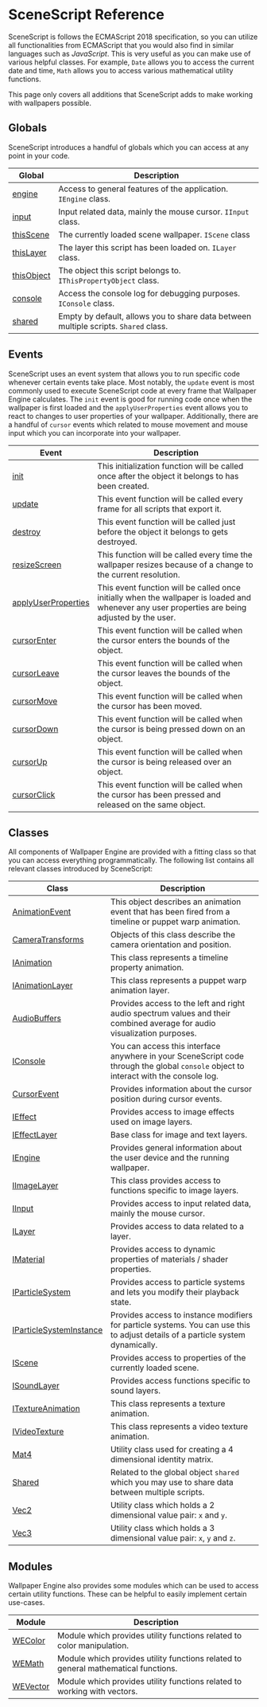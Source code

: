 # SceneScript Reference

SceneScript is follows the ECMAScript 2018 specification, so you can utilize all functionalities from ECMAScript that you would also find in similar languages such as *JavaScript*. This is very useful as you can make use of various helpful classes. For example, `Date` allows you to access the current date and time, `Math` allows you to access various mathematical utility functions.

This page only covers all additions that SceneScript adds to make working with wallpapers possible.

## Globals

SceneScript introduces a handful of globals which you can access at any point in your code.

| Global        | Description   |
|---------------|---------------|
| [engine](/en/scene/scenescript/reference/class/IEngine.html) | Access to general features of the application. `IEngine` class. |
| [input](/en/scene/scenescript/reference/class/IInput.html) | Input related data, mainly the mouse cursor. `IInput` class.|
| [thisScene](/en/scene/scenescript/reference/class/IScene.html) | The currently loaded scene wallpaper. `IScene` class |
| [thisLayer](/en/scene/scenescript/reference/class/ILayer.html) | The layer this script has been loaded on. `ILayer` class. |
| [thisObject](/en/scene/scenescript/reference/class/IThisPropertyObject.html) | The object this script belongs to. `IThisPropertyObject` class. |
| [console](/en/scene/scenescript/reference/class/IConsole.html) | Access the console log for debugging purposes. `IConsole` class. |
| [shared](/en/scene/scenescript/reference/class/Shared.html) | Empty by default, allows you to share data between multiple scripts. `Shared` class. |

## Events

SceneScript uses an event system that allows you to run specific code whenever certain events take place. Most notably, the `update` event is most commonly used to execute SceneScript code at every frame that Wallpaper Engine calculates. The `init` event is good for running code once when the wallpaper is first loaded and the `applyUserProperties` event allows you to react to changes to user properties of your wallpaper. Additionally, there are a handful of `cursor` events which related to mouse movement and mouse input which you can incorporate into your wallpaper.

| Event                | Description   |
|----------------------|---------------|
| [init](/en/scene/scenescript/reference/event/init.html) | This initialization function will be called once after the object it belongs to has been created. |
| [update](/en/scene/scenescript/reference/event/update.html) | This event function will be called every frame for all scripts that export it. |
| [destroy](/en/scene/scenescript/reference/event/destroy.html) | This event function will be called just before the object it belongs to gets destroyed. |
| [resizeScreen](/en/scene/scenescript/reference/event/resizeScreen.html) | This function will be called every time the wallpaper resizes because of a change to the current resolution. |
| [applyUserProperties](/en/scene/scenescript/reference/event/applyUserProperties.html) | This event function will be called once initially when the wallpaper is loaded and whenever any user properties are being adjusted by the user. |
| [cursorEnter](/en/scene/scenescript/reference/event/cursor.html) | This event function will be called when the cursor enters the bounds of the object. |
| [cursorLeave](/en/scene/scenescript/reference/event/cursor.html) | This event function will be called when the cursor leaves the bounds of the object. |
| [cursorMove](/en/scene/scenescript/reference/event/cursor.html) | This event function will be called when the cursor has been moved. |
| [cursorDown](/en/scene/scenescript/reference/event/cursor.html) | This event function will be called when the cursor is being pressed down on an object. |
| [cursorUp](/en/scene/scenescript/reference/event/cursor.html) | This event function will be called when the cursor is being released over an object.  |
| [cursorClick](/en/scene/scenescript/reference/event/cursor.html) | This event function will be called when the cursor has been pressed and released on the same object. |

## Classes

All components of Wallpaper Engine are provided with a fitting class so that you can access everything programmatically. The following list contains all relevant classes introduced by SceneScript:

| Class                | Description   |
|----------------------|---------------|
| [AnimationEvent](/en/scene/scenescript/reference/class/AnimationEvent.html) | This object describes an animation event that has been fired from a timeline or puppet warp animation. |
| [CameraTransforms](/en/scene/scenescript/reference/class/CameraTransforms.html) | Objects of this class describe the camera orientation and position. |
| [IAnimation](/en/scene/scenescript/reference/class/IAnimation.html) | This class represents a timeline property animation. |
| [IAnimationLayer](/en/scene/scenescript/reference/class/IAnimationLayer.html) | This class represents a puppet warp animation layer. |
| [AudioBuffers](/en/scene/scenescript/reference/class/AudioBuffers.html) | Provides access to the left and right audio spectrum values and their combined average for audio visualization purposes. |
| [IConsole](/en/scene/scenescript/reference/class/IConsole.html) | You can access this interface anywhere in your SceneScript code through the global `console` object to interact with the console log. |
| [CursorEvent](/en/scene/scenescript/reference/class/CursorEvent.html) | Provides information about the cursor position during cursor events. |
| [IEffect](/en/scene/scenescript/reference/class/IEffect.html) | Provides access to image effects used on image layers. |
| [IEffectLayer](/en/scene/scenescript/reference/class/IEffectLayer.html) | Base class for image and text layers. |
| [IEngine](/en/scene/scenescript/reference/class/IEngine.html) | Provides general information about the user device and the running wallpaper. |
| [IImageLayer](/en/scene/scenescript/reference/class/IImageLayer.html) | This class provides access to functions specific to image layers. |
| [IInput](/en/scene/scenescript/reference/class/IInput.html) | Provides access to input related data, mainly the mouse cursor. |
| [ILayer](/en/scene/scenescript/reference/class/ILayer.html) | Provides access to data related to a layer. |
| [IMaterial](/en/scene/scenescript/reference/class/IMaterial.html) | Provides access to dynamic properties of materials / shader properties. |
| [IParticleSystem](/en/scene/scenescript/reference/class/IParticleSystem.html) | Provides access to particle systems and lets you modify their playback state. |
| [IParticleSystemInstance](/en/scene/scenescript/reference/class/IParticleSystemInstance.html) | Provides access to instance modifiers for particle systems. You can use this to adjust details of a particle system dynamically. |
| [IScene](/en/scene/scenescript/reference/class/IScene.html) | Provides access to properties of the currently loaded scene. |
| [ISoundLayer](/en/scene/scenescript/reference/class/ISoundLayer.html) | Provides access functions specific to sound layers. |
| [ITextureAnimation](/en/scene/scenescript/reference/class/ITextureAnimation.html) | This class represents a texture animation. |
| [IVideoTexture](/en/scene/scenescript/reference/class/IVideoTexture.html) | This class represents a video texture animation. |
| [Mat4](/en/scene/scenescript/reference/class/Mat4.html) | Utility class used for creating a 4 dimensional identity matrix. |
| [Shared](/en/scene/scenescript/reference/class/Shared.html) | Related to the global object `shared` which you may use to share data between multiple scripts. |
| [Vec2](/en/scene/scenescript/reference/class/Vec2.html) | Utility class which holds a 2 dimensional value pair: `x` and `y`. |
| [Vec3](/en/scene/scenescript/reference/class/Vec3.html) | Utility class which holds a 3 dimensional value pair: `x`, `y` and `z`. |

## Modules

Wallpaper Engine also provides some modules which can be used to access certain utility functions. These can be helpful to easily implement certain use-cases.

| Module                | Description   |
|----------------------|---------------|
| [WEColor](/en/scene/scenescript/reference/module/WEColor.html) | Module which provides utility functions related to color manipulation. |
| [WEMath](/en/scene/scenescript/reference/module/WEMath.html) | Module which provides utility functions related to general mathematical functions. |
| [WEVector](/en/scene/scenescript/reference/module/WEVector.html) | Module which provides utility functions related to working with vectors. |
